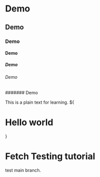 # Demo

## Demo

### Demo

#### Demo

##### Demo

###### Demo

####### Demo

This is a plain text for learning.
${<h1>Hello world</h1>}

# Fetch Testing tutorial

test main branch.
